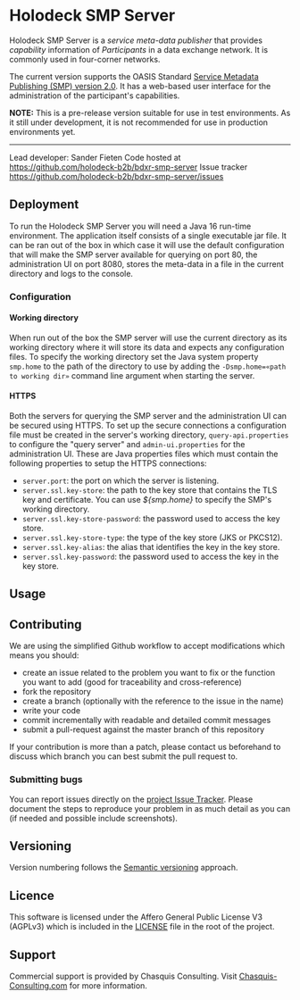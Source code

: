 # Holodeck SMP Server
Holodeck SMP Server is a _service meta-data publisher_ that provides _capability_ information of _Participants_ in a data exchange network. It is commonly used in four-corner networks. 

The current version supports the OASIS Standard [Service Metadata Publishing (SMP) version 2.0](https://docs.oasis-open.org/bdxr/bdx-smp/v2.0/os/bdx-smp-v2.0-os.html). It has a web-based user interface for the administration of the participant's capabilities.

**NOTE:** This is a pre-release version suitable for use in test environments. As it still under development, it is not recommended for use in production environments yet. 

__________________
Lead developer: Sander Fieten
Code hosted at https://github.com/holodeck-b2b/bdxr-smp-server
Issue tracker https://github.com/holodeck-b2b/bdxr-smp-server/issues

## Deployment
To run the Holodeck SMP Server you will need a Java 16 run-time environment. The application itself consists of a single executable jar file. It can be ran out of the box in which case it will use the default configuration that will make the SMP server available for querying on port 80, the administration UI on port 8080, stores the meta-data in a file in the current directory and logs to the console. 

### Configuration
#### Working directory
When run out of the box the SMP server will use the current directory as its working directory where it will store its data and expects any configuration files. To specify the working directory set the Java system property `smp.home` to the path of the directory to use by adding the `-Dsmp.home=«path to working dir»` command line argument when starting the server.  

#### HTTPS
Both the servers for querying the SMP server and the administration UI can be secured using HTTPS. To set up the secure connections a configuration file must be created in the server's working directory, `query-api.properties` to configure the "query server" and `admin-ui.properties` for the administration UI. These are Java properties files which must contain the following properties to setup the HTTPS connections:

- `server.port`: the port on which the server is listening.
- `server.ssl.key-store`: the path to the key store that contains the TLS key and certificate. You can use _${smp.home}_ to specify the SMP's working directory.
- `server.ssl.key-store-password`: the password used to access the key store.
- `server.ssl.key-store-type`: the type of the key store (JKS or PKCS12).
- `server.ssl.key-alias`: the alias that identifies the key in the key store.
- `server.ssl.key-password`: the password used to access the key in the key store.

## Usage



## Contributing
We are using the simplified Github workflow to accept modifications which means you should:
* create an issue related to the problem you want to fix or the function you want to add (good for traceability and cross-reference)
* fork the repository
* create a branch (optionally with the reference to the issue in the name)
* write your code
* commit incrementally with readable and detailed commit messages
* submit a pull-request against the master branch of this repository

If your contribution is more than a patch, please contact us beforehand to discuss which branch you can best submit the pull request to.

### Submitting bugs
You can report issues directly on the [project Issue Tracker](https://github.com/holodeck-b2b/bdxr-smp-server/issues).
Please document the steps to reproduce your problem in as much detail as you can (if needed and possible include screenshots).

## Versioning
Version numbering follows the [Semantic versioning](http://semver.org/) approach.

## Licence
This software is licensed under the Affero General Public License V3 (AGPLv3) which is included in the [LICENSE](LICENSE) file in the root of the project.

## Support
Commercial support is provided by Chasquis Consulting. Visit [Chasquis-Consulting.com](http://chasquis-consulting.com/holodeck-b2b-support/) for more information.
